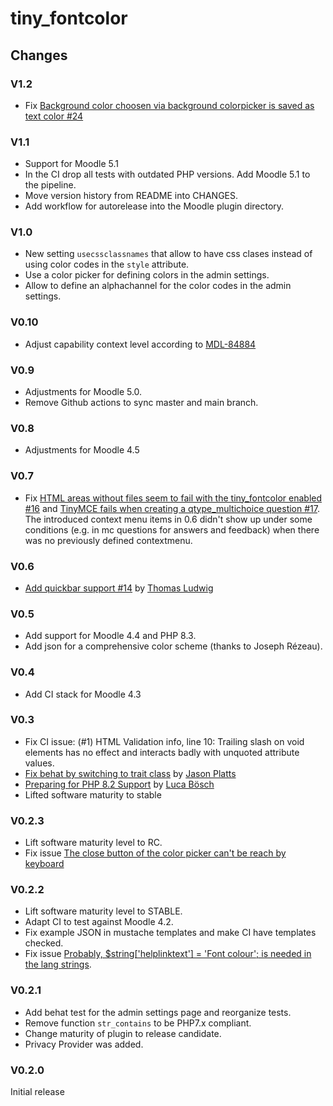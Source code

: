# tiny_fontcolor

## Changes

### V1.2

- Fix [Background color choosen via background colorpicker is saved as text color #24](https://github.com/bfh/moodle-tiny_fontcolor/issues/24)

### V1.1

- Support for Moodle 5.1
- In the CI drop all tests with outdated PHP versions. Add Moodle 5.1 to the pipeline.
- Move version history from README into CHANGES.
- Add workflow for autorelease into the Moodle plugin directory.

### V1.0

- New setting `usecssclassnames` that allow to have css clases instead of using color codes
  in the `style` attribute.
- Use a color picker for defining colors in the admin settings.
- Allow to define an alphachannel for the color codes in the admin settings.

### V0.10

- Adjust capability context level according to [MDL-84884](https://tracker.moodle.org/browse/MDL-84884)

### V0.9

- Adjustments for Moodle 5.0.
- Remove Github actions to sync master and main branch.

### V0.8

- Adjustments for Moodle 4.5

### V0.7

- Fix [HTML areas without files seem to fail with the tiny_fontcolor enabled #16](https://github.com/bfh/moodle-tiny_fontcolor/issues/16) and 
[TinyMCE fails when creating a qtype_multichoice question #17](https://github.com/bfh/moodle-tiny_fontcolor/issues/17). The introduced context menu items in 0.6 didn't show up under
some conditions (e.g. in mc questions for answers and feedback) when there was no previously
defined contextmenu.

### V0.6

- [Add quickbar support #14](https://github.com/bfh/moodle-tiny_fontcolor/issues/14)
by [Thomas Ludwig](https://github.com/tholudwig)

### V0.5

- Add support for Moodle 4.4 and PHP 8.3.
- Add json for a comprehensive color scheme (thanks to Joseph Rézeau).

### V0.4

- Add CI stack for Moodle 4.3

### V0.3

- Fix CI issue: (#1) HTML Validation info, line 10: Trailing slash on void elements has no effect and interacts badly with unquoted attribute values.
- [Fix behat by switching to trait class](https://github.com/bfh/moodle-tiny_fontcolor/pull/12)
by [Jason Platts](https://github.com/jason-platts)
- [Preparing for PHP 8.2 Support](https://github.com/bfh/moodle-tiny_fontcolor/pull/13)
by [Luca Bösch](https://github.com/lucaboesch)
- Lifted software maturity to stable

### V0.2.3

- Lift software maturity level to RC.
- Fix issue [The close button of the color picker can't be reach by keyboard](https://github.com/bfh/moodle-tiny_fontcolor/issues/10)

### V0.2.2

- Lift software maturity level to STABLE.
- Adapt CI to test against Moodle 4.2.
- Fix example JSON in mustache templates and make CI have templates checked.
- Fix issue [Probably, $string['helplinktext'] = 'Font colour'; is needed in the lang strings](https://github.com/bfh/moodle-tiny_fontcolor/issues/6).

### V0.2.1

- Add behat test for the admin settings page and reorganize tests.
- Remove function `str_contains` to be PHP7.x compliant.
- Change maturity of plugin to release candidate.
- Privacy Provider was added.

### V0.2.0

Initial release
